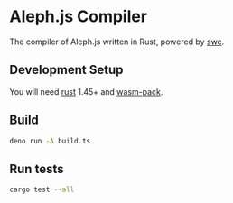 # Aleph.js Compiler

The compiler of Aleph.js written in Rust, powered by [swc](https://github.com/swc-project/swc).

## Development Setup

You will need [rust](https://www.rust-lang.org/tools/install) 1.45+ and [wasm-pack](https://rustwasm.github.io/wasm-pack/installer/).

## Build

```bash
deno run -A build.ts
```

## Run tests

```bash
cargo test --all
```
